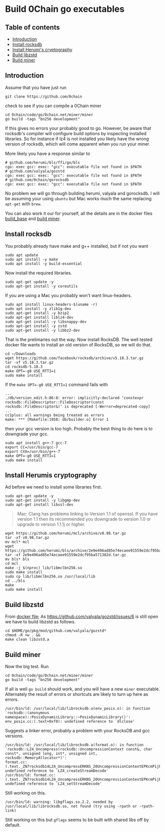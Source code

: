 # Build 0Chain go executables

## Table of contents

- [Introduction](#introduction)
- [Install rocksdb](#install-rocksdb)
- [Install Herumi's cryptography](#install-herumis-cryptography)
- [Build libzstd](#build-libzstd)
- [Build miner](#build-miner)

## Introduction

Assume that you have just run
```shell
git clone https://github.com/0chain
```
check to see if you can compile a 0Chain miner
```shell
cd 0chain/code/go/0chain.net/miner/miner
go build -tags "bn256 development"
```
If this gives no errors your probably good to go. However, be aware that rocksdb's 
compiler will configure build options by inspecting installed libraries. So 
for instance if lz4 is not installed you likely have the wrong version of rocksdb, 
which will come apparent when you run your miner.

More likely you have a response similar to
```shell
# github.com/herumi/bls/ffi/go/bls
cgo: exec gcc: exec: "gcc": executable file not found in $PATH
# github.com/valyala/gozstd
cgo: exec gcc: exec: "gcc": executable file not found in $PATH
# github.com/0chain/gorocksdb
cgo: exec gcc: exec: "gcc": executable file not found in $PATH
````
No problem we will go through building herumi, valyala and gorocksdb. I will 
be assuming your using `ubuntu` but Mac works much the same replacing `apt-get` with `brew`.  

You can also work it our for yourself, all the details are in the docker files
[build_base](https://github.com/0chain/0chain/blob/master/docker.local/build.base/Dockerfile.build_base)
and [build miner](https://github.com/0chain/0chain/blob/master/docker.local/build.miner/Dockerfile).

## Install rocksdb

You probably already have make and g++ installed, but if not you want
```shell
sudo apt update
sudo apt install -y make
sudo apt install -y build-essential
```
Now install the required libraries.
```shell
sudo apt-get update -y
sudo apt-get install -y coreutils
```
If you are using a Mac you probably won't want linux-headers.
```shell
sudo apt install linux-headers-$(uname -r)
sudo apt install -y zlib1g-dev
sudo apt-get install -y bzip2
sudo apt-get install liblz4-dev
sudo apt-get install -y libsnappy-dev
sudo apt-get install -y zstd
sudo apt-get install -y libbz2-dev

```
That is the prelimaries out the way. Now install RocksDB. The well
tested docker file wants to install an old version of RocksDB, 
so we will do that.
```shell
cd ~/Downloads
wget https://github.com/facebook/rocksdb/archive/v5.18.3.tar.gz
tar -xf v5.18.3.tar.gz
cd rocksdb-5.18.3
make OPT=-g0 USE_RTTI=1
sudo make install
```
If the `make OPT=-g0 USE_RTTI=1` command fails with 
```shell
...
./db/version_edit.h:86:8: error: implicitly-declared ‘constexpr rocksdb::FileDescriptor::FileDescriptor(const rocksdb::FileDescriptor&)’ is deprecated [-Werror=deprecated-copy]
...
cc1plus: all warnings being treated as errors
make: *** [Makefile:1958: db/builder.o] Error 1
```
then your gcc version is too high. Probably the best thing to do here is to downgrade your gcc.
```shell
sudo apt install g++-7 gcc-7
export CC=/usr/bin/gcc-7
export CXX=/usr/bin/g++-7
make OPT=-g0 USE_RTTI=1
sudo make install
```

## Install Herumis cryptography

Ad before we need to install some libraries first.
```shell
sudo apt-get update -y
sudo apt-get install -y libgmp-dev
sudo apt-get install libssl-dev
```
> Mac: Clang has problems linking to Version 1.1 of openssl. If you have version 1.1 then its recommended 
> you downgrade to version 1.0 or upgrade to version 1.1.1j or higher.

```shell
wget https://github.com/herumi/mcl/archive/v0.98.tar.gz
tar -xf v0.98.tar.gz
mv mcl* mcl
wget https://github.com/herumi/bls/archive/2e9e496ad85e74ecaee91559e2dcf95ba571382d.tar.gz 
tar -xf 2e9e496ad85e74ecaee91559e2dcf95ba571382d.tar.gz
mv bls* bls 
cd mcl
make -j $(nproc) lib/libmclbn256.so 
sudo make install
sudo cp lib/libmclbn256.so /usr/local/lib 
cd ../bls
make 
sudo make install
```
## Build libzstd

From [docker file](https://github.com/0chain/0chain/blob/master/docker.local/build.miner/Dockerfile);
As https://github.com/valyala/gozstd/issues/6 is still open we have to build libzstd as follows.
```shell
cd $HOME/go/pkg/mod/github.com/valyala/gozstd* 
chmod -R +w . && 
make clean libzstd.a
```

## Build miner

Now the big test. Run
```shell
cd 0chain/code/go/0chain.net/miner/miner
go build -tags "bn256 development"
```
If all is well `go build` should work, and you will have a new `miner` executable.
Alternately the result of errors or shortcuts are likely to turn up here as errors. 
```shell
/usr/bin/ld: /usr/local/lib/librocksdb.a(env_posix.o): in function `rocksdb::(anonymous namespace)::PosixDynamicLibrary::~PosixDynamicLibrary()':
env_posix.cc:(.text+0xf0): undefined reference to `dlclose'

```
Suggests a linker error, probably a problem with your RocksDB and gcc versions.
```shell
/usr/bin/ld: /usr/local/lib/librocksdb.a(format.o): in function `rocksdb::LZ4_Uncompress(rocksdb::UncompressionContext const&, char const*, unsigned long, int*, unsigned int, rocksdb::MemoryAllocator*)':
format.cc:(.text._ZN7rocksdb14LZ4_UncompressERKNS_20UncompressionContextEPKcmPijPNS_15MemoryAllocatorE[_ZN7rocksdb14LZ4_UncompressERKNS_20UncompressionContextEPKcmPijPNS_15MemoryAllocatorE]+0xd5): undefined reference to `LZ4_createStreamDecode'
/usr/bin/ld: format.cc:(.text._ZN7rocksdb14LZ4_UncompressERKNS_20UncompressionContextEPKcmPijPNS_15MemoryAllocatorE[_ZN7rocksdb14LZ4_UncompressERKNS_20UncompressionContextEPKcmPijPNS_15MemoryAllocatorE]+0x135): undefined reference to `LZ4_setStreamDecode'
```
Still working on this.
```shell
/usr/bin/ld: warning: libgflags.so.2.2, needed by /usr/local/lib/librocksdb.so, not found (try using -rpath or -rpath-link)
```
Still working on this but `gflags` seems to be built with shared libs off by default.